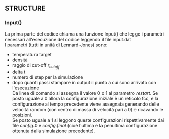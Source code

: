 ## STRUCTURE

### Input()  

La prima parte del codice chiama una funzione Input() che legge i parametri necessari all'esecuzione del codice leggendo il file input.dat    
I parametri (tutti in unità di Lennard-Jones) sono:  
- temperatura target
- densità 
- raggio di cut-off $r_{cutoff}$
- delta t
- numero di step per la simulazione
- dopo quanti passi stampare in output il punto a cui sono arrivato con l'esecuzione  
Da linea di comando si assegna il valore $0$ o $1$ al parametro $restart$. Se posto uguale a 0 allora la configurazione iniziale è un reticolo fcc, e la configurazione al tempo precedente viene assegnata generando delle velocità random (con centro di massa di velocità pari a 0) e ricavando le posizioni.  
Se posto uguale a $1$ si leggono queste configurazioni rispettivamente dai file $config.0$ e $config.final$ (cioè l'ultima e la penultima configurazione ottenuta dalla simulazione precedente). 
